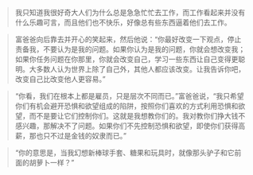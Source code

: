 > 我只知道我很好奇大人们为什么总是急急忙忙去工作，而工作看起来并没有什么乐趣可言，而且他们也不快乐，好像总有些东西逼着他们去工作。

> 富爸爸向后靠去并开心的笑起来，然后他说：“你最好改变一下观点，停止责备我，不要认为是我的问题。如果你认为是我的问题，你就会想改变我；如果你任务问题在你那里，你就会改变自己，学习一些东西让自己变得更聪明。大多数人认为世界上除了自己外，其他人都应该改变。让我告诉你吧，改变自己比改变他人更容易。”

> “你看，我们在根本上都是雇员，只是层次不同而已。”富爸爸说，“我只希望你们有机会避开恐惧和欲望组成的陷阱，按照你们喜欢的方式利用恐惧和欲望，而不是要让它们控制你们。这就是我想教你们的。我对教你们挣大钱不感兴趣，那解决不了问题。如果你们不先控制恐惧和欲望，即使你们获得高薪，那也只不过是金钱的奴隶而已。”

> “你的意思是，当我幻想新棒球手套、糖果和玩具时，就像那头驴子和它前面的胡萝卜一样？”
